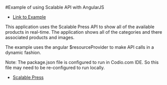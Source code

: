 #Example of using Scalable API with AngularJS

- [Link to Example](http://scalableangularapi.site44.com/)

This application uses the Scalable Press API to show all of the available products in real-time. The application shows all of the categories and there associated products and images.

The example uses the angular $resourceProvider to make API calls in a dynamic fashion.

Note: The package.json file is configured to run in Codio.com IDE. So this file may need to be re-configured to run locally.

- [Scalable Press](https://scalablepress.com/)



